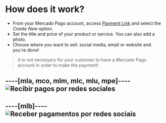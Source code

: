 # How does it work?

 - From your Mercado Pago account, access [Payment Link](https://www.mercadopago[FAKER][URL][DOMAIN]/tools/list) and select the *Create New* option.
 - Set the title and price of your product or service. You can also add a photo.
 - Choose where you want to sell: social media, email or website and you're done!

> It is not necessary for your customer to have a Mercado Pago account in order to make the payment!

----[mla, mco, mlm, mlc, mlu, mpe]----
![Recibir pagos por redes sociales](/images/button/byl_crear_compartir.png)
------------
----[mlb]----
![Receber pagamentos por redes sociais](/images/button/byl_criar_compartilhar.png)
------------
